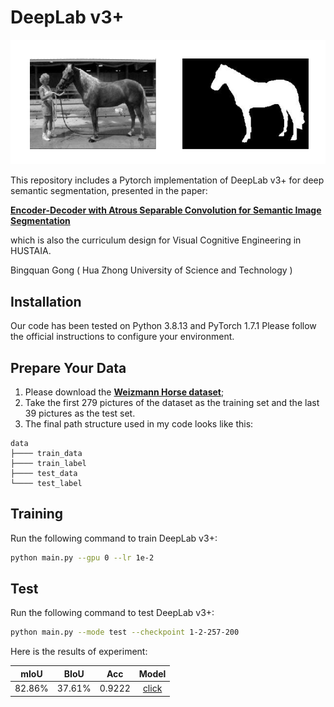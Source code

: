 # DeepLab v3+

<p align="center">
  <img src="pic/sample.png" width="685" title="Sample Image"/>
</p>

This repository includes a Pytorch implementation of DeepLab v3+ for deep semantic segmentation, presented in the paper:

**[Encoder-Decoder with Atrous Separable Convolution for Semantic Image
Segmentation](https://arxiv.org/abs/1802.02611)**

which is also the curriculum design for Visual Cognitive Engineering in HUSTAIA.

Bingquan Gong ( Hua Zhong University of Science and Technology )

## Installation
Our code has been tested on Python 3.8.13 and PyTorch 1.7.1 Please follow the official instructions to configure your environment. 

## Prepare Your Data
1. Please download the **[Weizmann Horse dataset](https://www.kaggle.com/datasets/ztaihong/weizmann-horse-database/metadata)**;
2. Take the first 279 pictures of the dataset as the training set and the last 39 pictures as the test set.
3. The final path structure used in my code looks like this:

````
data
├──── train_data
├──── train_label
├──── test_data
└──── test_label
````

## Training
Run the following command to train DeepLab v3+:
```bash
python main.py --gpu 0 --lr 1e-2 
```

## Test 
Run the following command to test DeepLab v3+:
```bash
python main.py --mode test --checkpoint 1-2-257-200
```

Here is the results of experiment:

| mIoU | BIoU | Acc | Model |
| :--: | :--: | :--: | :--: | 
| 82.86% | 37.61% | 0.9222 | [click]()
